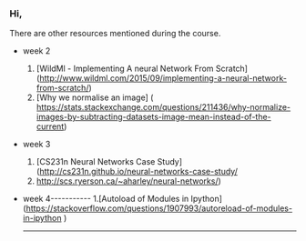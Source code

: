 ### Hi, 

There are other resources mentioned during the course.

- week 2 
    1. [WildMl - Implementing A neural Network From Scratch] (http://www.wildml.com/2015/09/implementing-a-neural-network-from-scratch/)
    1. [Why we normalise an image] ( https://stats.stackexchange.com/questions/211436/why-normalize-images-by-subtracting-datasets-image-mean-instead-of-the-current)

- week 3 
    1. [CS231n Neural Networks Case Study] (http://cs231n.github.io/neural-networks-case-study/
    1. http://scs.ryerson.ca/~aharley/neural-networks/) 

- week 4-----------
  1.[Autoload of Modules in Ipython] (https://stackoverflow.com/questions/1907993/autoreload-of-modules-in-ipython )

  ***
